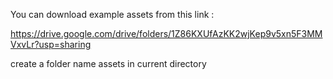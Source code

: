 You can download example assets from this link :

 https://drive.google.com/drive/folders/1Z86KXUfAzKK2wjKep9v5xn5F3MMVxvLr?usp=sharing

create a folder name assets in current directory 
